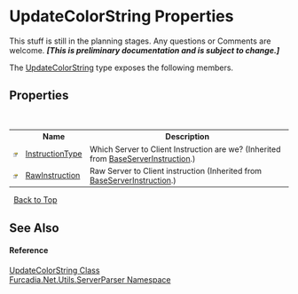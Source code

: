 # UpdateColorString Properties
This stuff is still in the planning stages. Any questions or Comments are welcome. _**\[This is preliminary documentation and is subject to change.\]**_

The <a href="T_Furcadia_Net_Utils_ServerParser_UpdateColorString">UpdateColorString</a> type exposes the following members.


## Properties
&nbsp;<table><tr><th></th><th>Name</th><th>Description</th></tr><tr><td>![Public property](media/pubproperty.gif "Public property")</td><td><a href="P_Furcadia_Net_Utils_ServerParser_BaseServerInstruction_InstructionType">InstructionType</a></td><td>
Which Server to Client Instruction are we?
 (Inherited from <a href="T_Furcadia_Net_Utils_ServerParser_BaseServerInstruction">BaseServerInstruction</a>.)</td></tr><tr><td>![Public property](media/pubproperty.gif "Public property")</td><td><a href="P_Furcadia_Net_Utils_ServerParser_BaseServerInstruction_RawInstruction">RawInstruction</a></td><td>
Raw Server to Client instruction
 (Inherited from <a href="T_Furcadia_Net_Utils_ServerParser_BaseServerInstruction">BaseServerInstruction</a>.)</td></tr></table>&nbsp;
<a href="#updatecolorstring-properties">Back to Top</a>

## See Also


#### Reference
<a href="T_Furcadia_Net_Utils_ServerParser_UpdateColorString">UpdateColorString Class</a><br /><a href="N_Furcadia_Net_Utils_ServerParser">Furcadia.Net.Utils.ServerParser Namespace</a><br />